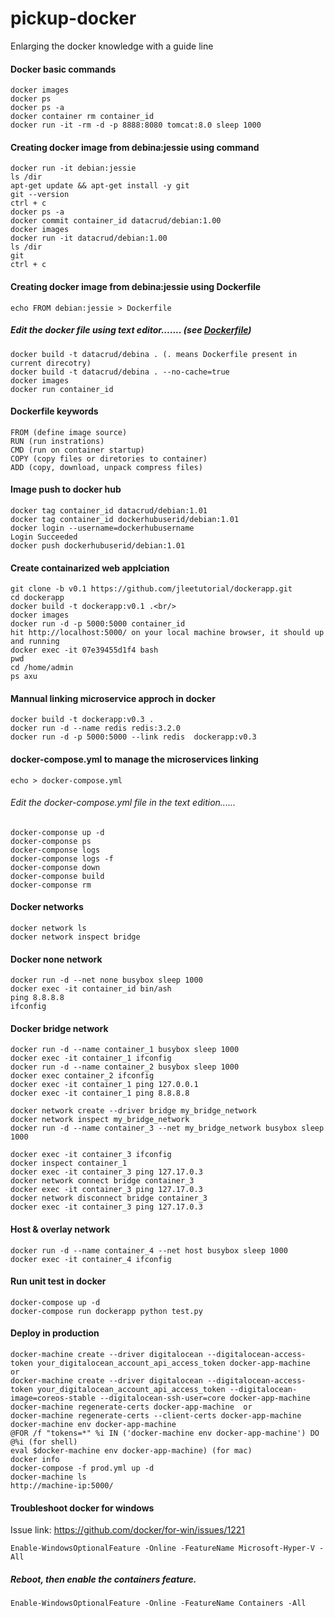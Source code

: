# pickup-docker
Enlarging the docker knowledge with a guide line

#### Docker basic commands
```
docker images
docker ps
docker ps -a 
docker container rm container_id 
docker run -it -rm -d -p 8888:8080 tomcat:8.0 sleep 1000

```
#### Creating docker image from debina:jessie using command
```
docker run -it debian:jessie
ls /dir
apt-get update && apt-get install -y git
git --version
ctrl + c 
docker ps -a
docker commit container_id datacrud/debian:1.00
docker images
docker run -it datacrud/debian:1.00
ls /dir
git
ctrl + c
```

#### Creating docker image from debina:jessie using Dockerfile
```
echo FROM debian:jessie > Dockerfile
```
##### Edit the docker file using text editor....... (see <a href="https://github.com/sabbiryan/pickup-docker/blob/master/Dockerfile">Dockerfile</a>)
```
docker build -t datacrud/debina . (. means Dockerfile present in current direcotry)
docker build -t datacrud/debina . --no-cache=true
docker images
docker run container_id
```

#### Dockerfile keywords
```
FROM (define image source)
RUN (run instrations)
CMD (run on container startup)
COPY (copy files or diretories to container)
ADD (copy, download, unpack compress files)
```

#### Image push to docker hub
```
docker tag container_id datacrud/debian:1.01
docker tag container_id dockerhubuserid/debian:1.01
docker login --username=dockerhubusername
Login Succeeded
docker push dockerhubuserid/debian:1.01
```

#### Create containarized web applciation
```
git clone -b v0.1 https://github.com/jleetutorial/dockerapp.git
cd dockerapp
docker build -t dockerapp:v0.1 .<br/>
docker images
docker run -d -p 5000:5000 container_id 
hit http://localhost:5000/ on your local machine browser, it should up and running 
docker exec -it 07e39455d1f4 bash
pwd 
cd /home/admin
ps axu 
```


#### Mannual linking microservice approch in docker
```
docker build -t dockerapp:v0.3 . 
docker run -d --name redis redis:3.2.0  
docker run -d -p 5000:5000 --link redis  dockerapp:v0.3 
```

#### docker-compose.yml to manage the microservices linking
```
echo > docker-compose.yml
```
###### Edit the docker-compose.yml file in the text edition...... <br/>
```
docker-componse up -d
docker-componse ps
docker-componse logs
docker-componse logs -f
docker-componse down
docker-componse build
docker-componse rm 
```
#### Docker networks
```
docker network ls
docker network inspect bridge
```

#### Docker none network
```
docker run -d --net none busybox sleep 1000
docker exec -it container_id bin/ash
ping 8.8.8.8
ifconfig
```

#### Docker bridge network
```
docker run -d --name container_1 busybox sleep 1000 
docker exec -it container_1 ifconfig 
docker run -d --name container_2 busybox sleep 1000 
docker exec container_2 ifconfig 
docker exec -it container_1 ping 127.0.0.1 
docker exec -it container_1 ping 8.8.8.8 
```

```
docker network create --driver bridge my_bridge_network 
docker network inspect my_bridge_network 
docker run -d --name container_3 --net my_bridge_network busybox sleep 1000 
```

```
docker exec -it container_3 ifconfig 
docker inspect container_1 
docker exec -it container_3 ping 127.17.0.3 
docker network connect bridge container_3 
docker exec -it container_3 ping 127.17.0.3 
docker network disconnect bridge container_3 
docker exec -it container_3 ping 127.17.0.3 
```

#### Host & overlay network
```
docker run -d --name container_4 --net host busybox sleep 1000 
docker exec -it container_4 ifconfig 
``` 

#### Run unit test in docker
```
docker-compose up -d 
docker-compose run dockerapp python test.py 
```

#### Deploy in production
```
docker-machine create --driver digitalocean --digitalocean-access-token your_digitalocean_account_api_access_token docker-app-machine  or
docker-machine create --driver digitalocean --digitalocean-access-token your_digitalocean_account_api_access_token --digitalocean-image=coreos-stable --digitalocean-ssh-user=core docker-app-machine 
docker-machine regenerate-certs docker-app-machine  or
docker-machine regenerate-certs --client-certs docker-app-machine 
docker-machine env docker-app-machine 
@FOR /f "tokens=*" %i IN ('docker-machine env docker-app-machine') DO @%i (for shell) 
eval $docker-machine env docker-app-machine) (for mac)
docker info 
docker-compose -f prod.yml up -d 
docker-machine ls 
http://machine-ip:5000/ 
```

#### Troubleshoot docker for windows

Issue link: https://github.com/docker/for-win/issues/1221 <br/>
```
Enable-WindowsOptionalFeature -Online -FeatureName Microsoft-Hyper-V -All
```
##### Reboot, then enable the containers feature. <br/>
```
Enable-WindowsOptionalFeature -Online -FeatureName Containers -All
```
